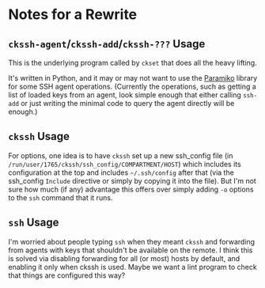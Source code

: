 Notes for a Rewrite
===================

`ckssh-agent`/`ckssh-add`/`ckssh-???` Usage
-------------------------------------------

This is the underlying program called by `ckset` that does all the
heavy lifting.

It's written in Python, and it may or may not want to use the
[Paramiko] library for some SSH agent operations. (Currently the
operations, such as getting a list of loaded keys from an agent, look
simple enough that either calling `ssh-add` or just writing the
minimal code to query the agent directly will be enough.)


`ckssh` Usage
-------------

For options, one idea is to have `ckssh` set up a new ssh_config file
(in `/run/user/1765/ckssh/ssh_config/COMPARTMENT/HOST`) which includes
its configuration at the top and includes `~/.ssh/config` after that
(via the ssh_config `Include` directive or simply by copying it into
the file). But I'm not sure how much (if any) advantage this offers
over simply adding `-o` options to the `ssh` command that it runs.


`ssh` Usage
-----------

I'm worried about people typing `ssh` when they meant `ckssh` and
forwarding from agents with keys that shouldn't be available on the
remote. I think this is solved via disabling forwarding for all (or
most) hosts by default, and enabling it only when ckssh is used. Maybe
we want a lint program to check that things are configured this way?



[Paramiko]: http://docs.paramiko.org/
